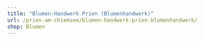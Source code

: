 ```yaml
---
title: "Blumen-Handwerk Prien (Blumenhandwerk)"
url: /prien-am-chiemsee/blumen-handwerk-prien-blumenhandwerk/
shop: Blumen
---
```

